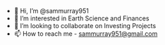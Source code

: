 - 👋 Hi, I’m @sammurray951
- 👀 I’m interested in Earth Science and Finances
- 💞️ I’m looking to collaborate on Investing Projects
- 📫 How to reach me - sammurray951@gmail.com
